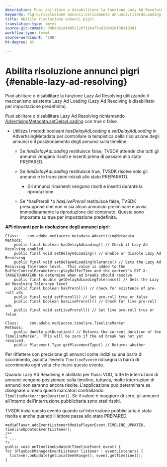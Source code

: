 ```yaml
---
description: Puoi abilitare o disabilitare la funzione Lazy Ad Resolving utilizzando il meccanismo esistente Lazy Ad Loading (Lazy Ad Resolving è disabilitato per impostazione predefinita).
keywords: Pigro;risoluzione annunci;Caricamento annunci;ritardoLoading
title: Abilita risoluzione annunci pigri
translation-type: tm+mt
source-git-commit: 89bdda1d4bd5c126f19ba75a819942df901183d1
workflow-type: tm+mt
source-wordcount: '298'
ht-degree: 0%

---
```



# Abilita risoluzione annunci pigri {#enable-lazy-ad-resolving}

Puoi abilitare o disabilitare la funzione Lazy Ad Resolving utilizzando il meccanismo esistente Lazy Ad Loading (Lazy Ad Resolving è disabilitato per impostazione predefinita).

Puoi abilitare o disabilitare Lazy Ad Resolving richiamando [AdvertisingMetadata.setDelayLoading](https://help.adobe.com/en_US/primetime/api/psdk/javadoc_2.4/com/adobe/mediacore/metadata/AdvertisingMetadata.html#setDelayAdLoading-boolean-) con true o false.

* Utilizza i metodi booleani *hasDelayAdLoading* e *setDelayAdLoading* in AdvertisingMetadata per controllare la tempistica della risoluzione degli annunci e il posizionamento degli annunci sulla timeline:

   * Se *hasDelayAdLoading* restituisce false, TVSDK attende che tutti gli annunci vengano risolti e inseriti prima di passare allo stato PREPARED.
   * Se *hasDelayAdLoading* restituisce true, TVSDK risolve solo gli annunci e le transizioni iniziali allo stato PREPARATO.

      * Gli annunci rimanenti vengono risolti e inseriti durante la riproduzione.
   * Se *hasPreroll *o *hasLivePreroll* restituisce false, TVSDK presuppone che non vi sia alcun annuncio preliminare e avvia immediatamente la riproduzione del contenuto. Queste sono impostate su true per impostazione predefinita.


**API rilevanti per la risoluzione degli annunci pigri:**

```
Class:    com.adobe.mediacore.metadata.AdvertisingMetadata 
Methods: 
    public final boolean hasDelayAdLoading() // Check if Lazy Ad Resolving enabled 
    public final void setDelayAdLoading() // Enable or disable Lazy Ad Resolving 
    public final void setDelayAdLoadingTolerance() // Sets the Lazy Ad Resolving Tolerance level.  This value is added to the BufferControlParameters::playBufferTime and the content's EXT-X-TARGETDURATION to determine when ad breaks should resolve 
    public final double getDelayAdLoadingTolerance() // Gets the Lazy Ad Resolving Tolerance level 
    public final boolean hasPreroll() // Check for existence of pre-roll ads 
    public final void setPreroll() // Set pre-roll true or false 
    public final boolean hasLivePreroll() // Check for live pre-roll ads 
    public final void setLivePreroll() // Set live pre-roll true or false

Class:     com.adobe.mediacore.timeline.TimelineMarker 
Methods: 
    public double getDuration() // Returns the current duration of the TimelineMarker.  This will be zero if the ad break has not yet resolved. 
    public Placement.Type getPlacementType() // Returns whether
```

Per riflettere con precisione gli annunci come indizi su una barra di scorrimento, ascolta l’evento `TimelineEvent`e ridisegna la barra di scorrimento ogni volta che ricevi questo evento.

Quando Lazy Ad Resolving è abilitato per flussi VOD, tutte le interruzioni di annunci vengono posizionate sulla timeline, tuttavia, molte interruzioni di annunci non saranno ancora risolte. L&#39;applicazione può determinare se disegnare o meno questi marcatori controllando `TimelineMarker::getDuration()`. Se il valore è maggiore di zero, gli annunci all’interno dell’interruzione pubblicitaria sono stati risolti.

TVSDK invia questo evento quando un&#39;interruzione pubblicitaria è stata risolta e anche quando il lettore passa allo stato PREPARED.

```
mediaPlayer.addEventListener(MediaPlayerEvent.TIMELINE_UPDATED, timelineUpdatedEventListener); 
/** 
* ... 
*/ 
public void onTimelineUpdated(TimelineEvent event) { 
for (PlaybackManagerEventListener listener : eventListeners) { 
  listener.onUpdate(getLocalSeekRange(), event.getTimeline()); 
}
```
